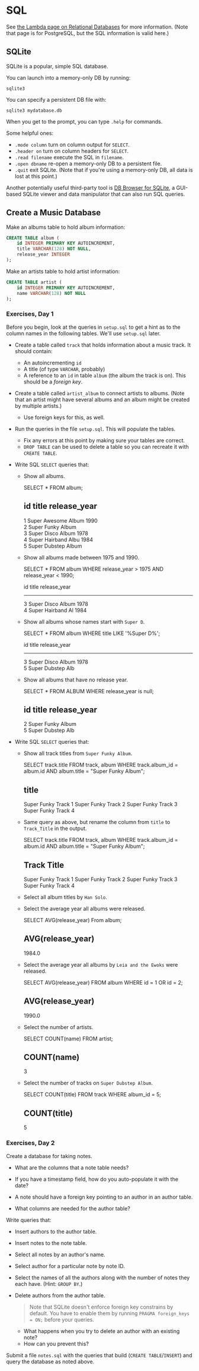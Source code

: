 # SQL

See [the Lambda page on Relational
Databases](https://github.com/LambdaSchool/Relational-Databases) for more
information. (Note that page is for PostgreSQL, but the SQL information is valid
here.)

## SQLite

SQLite is a popular, simple SQL database.

You can launch into a memory-only DB by running:

```
sqlite3
```

You can specify a persistent DB file with:

```
sqlite3 mydatabase.db
```

When you get to the prompt, you can type `.help` for commands.

Some helpful ones:

* `.mode column` turn on column output for `SELECT`.
* `.header on` turn on column headers for `SELECT`.
* `.read filename` execute the SQL in `filename`.
* `.open dbname` re-open a memory-only DB to a persistent file.
* `.quit` exit SQLite. (Note that if you're using a memory-only DB, all
  data is lost at this point.)

Another potentially useful third-party tool is [DB Browser for
SQLite](https://sqlitebrowser.org/), a GUI-based SQLite viewer and data
manipulator that can also run SQL queries.


## Create a Music Database

Make an albums table to hold album information:

```sql
CREATE TABLE album (
    id INTEGER PRIMARY KEY AUTOINCREMENT,
    title VARCHAR(128) NOT NULL,
    release_year INTEGER
);
```

Make an artists table to hold artist information:

```sql
CREATE TABLE artist (
    id INTEGER PRIMARY KEY AUTOINCREMENT,
    name VARCHAR(128) NOT NULL
);
```


### Exercises, Day 1

Before you begin, look at the queries in `setup.sql` to get a hint as to the
column names in the following tables. We'll use `setup.sql` later.

* Create a table called `track` that holds information about a music track. It should contain:
  * An autoincrementing `id`
  * A title (of type `VARCHAR`, probably)
  * A reference to an `id` in table `album` (the album the track is on). This
    should be a _foreign key_.

* Create a table called `artist_album` to connect artists to albums. (Note that
  an artist might have several albums and an album might be created by multiple
  artists.)
  * Use foreign keys for this, as well.
 
* Run the queries in the file `setup.sql`. This will populate the tables.
  * Fix any errors at this point by making sure your tables are correct.
  * `DROP TABLE` can be used to delete a table so you can recreate it with
    `CREATE TABLE`.

* Write SQL `SELECT` queries that:
  * Show all albums.
  
    SELECT * FROM album;

    id      title                release_year
    -----------------------------------------
    1       Super Awesome Album  1990        
    2       Super Funky Album                
    3       Super Disco Album    1978        
    4       Super Hairband Albu  1984        
    5       Super Dubstep Album       

  * Show all albums made between 1975 and 1990.

    SELECT * FROM album WHERE release_year > 1975 AND release_year < 1990;

    id          title              release_year
    ----------  -----------------  ------------
    3           Super Disco Album  1978        
    4           Super Hairband Al  1984        

  * Show all albums whose names start with `Super D`.

    SELECT * FROM album WHERE title LIKE '%Super D%';

    id          title              release_year
    ----------  -----------------  ------------
    3           Super Disco Album  1978        
    5           Super Dubstep Alb      

  * Show all albums that have no release year.

    SELECT * FROM ALBUM WHERE release_year is null;

    id          title              release_year
    ---------------------------------------
    2       Super Funky Album              
    5       Super Dubstep Alb    

* Write SQL `SELECT` queries that:
  * Show all track titles from `Super Funky Album`.

    SELECT track.title FROM track, album WHERE track.album_id = album.id AND album.title = "Super Funky Album";

    title              
    -------------------
    Super Funky Track 1
    Super Funky Track 2
    Super Funky Track 3
    Super Funky Track 4

  * Same query as above, but rename the column from `title` to `Track_Title` in
    the output.

    SELECT track.title FROM track, album WHERE track.album_id = album.id AND album.title = "Super Funky Album";

    Track Title        
    -------------------
    Super Funky Track 1
    Super Funky Track 2
    Super Funky Track 3
    Super Funky Track 4

  * Select all album titles by `Han Solo`.
  
  * Select the average year all albums were released.

     SELECT AVG(release_year) From album;

     AVG(release_year)
     -----------------
     1984.0  

  * Select the average year all albums by `Leia and the Ewoks` were released.

    SELECT AVG(release_year) FROM album WHERE id = 1 OR id = 2;

    AVG(release_year)
    -----------------
    1990.0    

  * Select the number of artists.

    SELECT COUNT(name) FROM artist;

    COUNT(name)
    -----------
    3   

  * Select the number of tracks on `Super Dubstep Album`.

    SELECT COUNT(title) FROM track WHERE album_id = 5;

    COUNT(title)
    ------------
    5          
### Exercises, Day 2

Create a database for taking notes.

* What are the columns that a note table needs?

* If you have a timestamp field, how do you auto-populate it with the date?

* A note should have a foreign key pointing to an author in an author table.

* What columns are needed for the author table?

Write queries that:

* Insert authors to the author table.

* Insert notes to the note table.

* Select all notes by an author's name.

* Select author for a particular note by note ID.

* Select the names of all the authors along with the number of notes they each have. (Hint: `GROUP BY`.)

* Delete authors from the author table.
  > Note that SQLite doesn't enforce foreign key constrains by default. You have
  > to enable them by running `PRAGMA foreign_keys = ON;` before your queries.
  
  * What happens when you try to delete an author with an existing note?
  * How can you prevent this?

Submit a file `notes.sql` with the queries that build (`CREATE TABLE`/`INSERT`)
and query the database as noted above.

